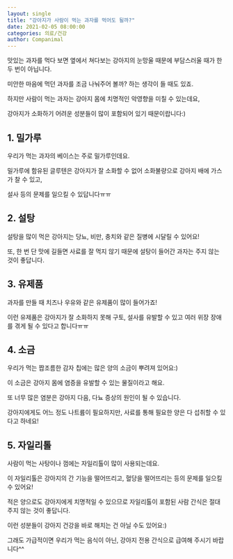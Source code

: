 ```yaml
---
layout: single
title: "강아지가 사람이 먹는 과자를 먹어도 될까?"
date: 2021-02-05 08:00:00
categories: 의료/건강
author: Companimal
---
```


맛있는 과자를 먹다 보면 옆에서 쳐다보는 강아지의 눈망울 때문에 부담스러울 때가 한두 번이 아닙니다.

미안한 마음에 먹던 과자를 조금 나눠주어 볼까? 하는 생각이 들 때도 있죠.

하지만 사람이 먹는 과자는 강아지 몸에 치명적인 악영향을 미칠 수 있는데요,

강아지가 소화하기 어려운 성분들이 많이 포함되어 있기 때문이랍니다:)

## 1. 밀가루

우리가 먹는 과자의 베이스는 주로 밀가루인데요.

밀가루에 함유된 글루텐은 강아지가 잘 소화할 수 없어 소화불량으로 강아지 배에 가스가 찰 수 있고,

설사 등의 문제를 일으킬 수 있답니다ㅠㅠ

## 2. 설탕

설탕을 많이 먹은 강아지는 당뇨, 비만, 충치와 같은 질병에 시달릴 수 있어요!

또, 한 번 단 맛에 길들면 사료를 잘 먹지 않기 때문에 설탕이 들어간 과자는 주지 않는 것이 좋답니다.

## 3. 유제품

과자를 만들 때 치즈나 우유와 같은 유제품이 많이 들어가죠!

이런 유제품은 강아지가 잘 소화하지 못해 구토, 설사를 유발할 수 있고 여러 위장 장애를 겪게 될 수 있다고 합니다ㅠㅠ

## 4. 소금

우리가 먹는 짭조름한 감자 칩에는 많은 양의 소금이 뿌려져 있어요:)

이 소금은 강아지 몸에 염증을 유발할 수 있는 물질이라고 해요.

또 너무 많은 염분은 강아지 다음, 다뇨 증상의 원인이 될 수 있습니다.

강아지에게도 어느 정도 나트륨이 필요하지만, 사료를 통해 필요한 양은 다 섭취할 수 있다고 하네요!

## 5. 자일리톨

사람이 먹는 사탕이나 껌에는 자일리톨이 많이 사용되는데요.

이 자일리톨은 강아지의 간 기능을 떨어뜨리고, 혈당을 떨어뜨리는 등의 문제를 일으킬 수 있어요!

적은 양으로도 강아지에게 치명적일 수 있으므로 자일리톨이 포함된 사람 간식은 절대 주지 않는 것이 좋답니다.

이런 성분들이 강아지 건강을 바로 해치는 건 아닐 수도 있어요:)

그래도 가급적이면 우리가 먹는 음식이 아닌, 강아지 전용 간식으로 급여해 주시기 바랍니다^^
